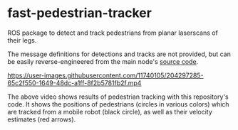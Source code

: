 # fast-pedestrian-tracker
ROS package to detect and track pedestrians from planar laserscans of their legs.

The message definitions for detections and tracks are not provided, but can be easily reverse-engineered from the main node's [source code](./src/node.cpp).


https://user-images.githubusercontent.com/11740105/204297285-65c2f550-1649-48dc-a1ff-8f2b5781fb2f.mp4

The above video shows results of pedestrian tracking with this repository's code. It shows the positions of pedestrians (circles in various colors) which are tracked from a mobile robot (black circle), as well as their velocity estimates (red arrows).
